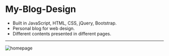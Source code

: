 # My-Blog-Design

- Built in JavaScript, HTML, CSS, jQuery, Bootstrap.
- Personal blog for web design.
- Different contents presented in different pages.
---

![homepage](../master/img/Homepage.jpg)
